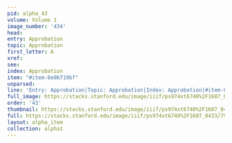 ```yaml
---
pid: alpha_43
volume: Volume 1
image_number: '434'
head: 
entry: Approbation
topic: Approbation
first_letter: A
xref: 
see: 
index: Approbation
item: "#item-8e0b719bf"
unparsed: 
line: 'Entry: Approbation|Topic: Approbation|Index: Approbation|#item-8e0b719bf'
full_image: https://stacks.stanford.edu/image/iiif/ps974xt6740%2F1607_0433/full/full/0/default.jpg
order: '43'
thumbnail: https://stacks.stanford.edu/image/iiif/ps974xt6740%2F1607_0433/full/100,/0/default.jpg
full: https://stacks.stanford.edu/image/iiif/ps974xt6740%2F1607_0433/796,1524,2999,318/full/0/default.jpg
layout: alpha_item
collection: alpha1
---
```

